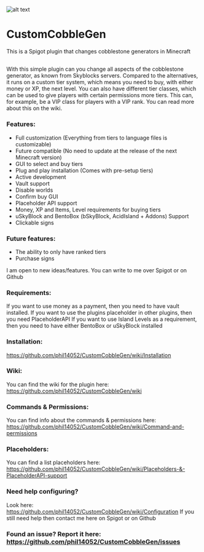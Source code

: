 ![alt text](https://www.spigotmc.org/attachments/headerv2-jpg.476352/)
# CustomCobbleGen
This is a Spigot plugin that changes cobblestone generators in Minecraft
## 
With this simple plugin can you change all aspects of the cobblestone generator, as known from Skyblocks servers. Compared to the alternatives, it runs on a custom tier system, which means you need to buy, with either money or XP, the next level.​
You can also have different tier classes, which can be used to give players with certain permissions more tiers. This can, for example, be a VIP class for players with a VIP rank. You can read more about this on the wiki.

### Features:
- Full customization (Everything from tiers to language files is customizable)
- Future compatible (No need to update at the release of the next Minecraft version)
- GUI to select and buy tiers
- Plug and play installation (Comes with pre-setup tiers)
- Active development
- Vault support
- Disable worlds
- Confirm buy GUI
- Placeholder API support
- Money, XP and Items, Level requirements for buying tiers
- uSkyBlock and BentoBox (bSkyBlock, AcidIsland + Addons) Support
- Clickable signs

### Future features:
- The ability to only have ranked tiers
- Purchase signs

I am open to new ideas/features. You can write to me over Spigot or on Github

### Requirements:
If you want to use money as a payment, then you need to have vault installed.
If you want to use the plugins placeholder in other plugins, then you need PlaceholderAPI
If you want to use Island Levels as a requirement, then you need to have either BentoBox or uSkyBlock installed

### Installation:
https://github.com/phil14052/CustomCobbleGen/wiki/Installation

### Wiki:
You can find the wiki for the plugin here: https://github.com/phil14052/CustomCobbleGen/wiki

### Commands & Permissions:
You can find info about the commands & permissions here: https://github.com/phil14052/CustomCobbleGen/wiki/Command-and-permissions

### Placeholders:
You can find a list placeholders here:
https://github.com/phil14052/CustomCobbleGen/wiki/Placeholders-&-PlaceholderAPI-support

### Need help configuring?
Look here:
https://github.com/phil14052/CustomCobbleGen/wiki/Configuration
If you still need help then contact me here on Spigot or on Github

### Found an issue? Report it here: https://github.com/phil14052/CustomCobbleGen/issues
